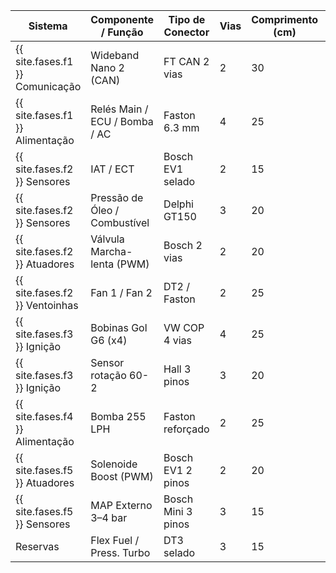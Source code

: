 | Sistema | Componente / Função | Tipo de Conector | Vias | Comprimento (cm) | Status | Localização | Observações |
|---------|---------------------|------------------|------|------------------|---------|--------------|--------------|
| {{ site.fases.f1 }} Comunicação | Wideband Nano 2 (CAN) | FT CAN 2 vias | 2 | 30 | Ativo | Painel interno | Comunicação CAN FT |
| {{ site.fases.f1 }} Alimentação | Relés Main / ECU / Bomba / AC | Faston 6.3 mm | 4 | 25 | Ativo | Caixa de relés cofre | Base para todas as fases |
| {{ site.fases.f2 }} Sensores | IAT / ECT | Bosch EV1 selado | 2 | 15 | Ativo | Coletor e cabeçote | Sensores NTC |
| {{ site.fases.f2 }} Sensores | Pressão de Óleo / Combustível | Delphi GT150 | 3 | 20 | Pré-fiação | Filtro e rail | Sensores 0–5 V |
| {{ site.fases.f2 }} Atuadores | Válvula Marcha-lenta (PWM) | Bosch 2 vias | 2 | 20 | Ativo | Próx. TBI | Idle-up A/C e DH |
| {{ site.fases.f2 }} Ventoinhas | Fan 1 / Fan 2 | DT2 / Faston | 2 | 25 | Ativo | Frente do radiador | Estágios 1 e 2 |
|{{ site.fases.f3 }} Ignição | Bobinas Gol G6 (x4) | VW COP 4 vias | 4 | 25 | Pré-fiação | Cabeçote AP | Remover distribuidor |
|{{ site.fases.f3 }} Ignição | Sensor rotação 60-2 | Hall 3 pinos | 3 | 20 | Ativo | Polia virabrequim | Sinal principal |
| {{ site.fases.f4 }} Alimentação | Bomba 255 LPH | Faston reforçado | 2 | 25 | Ativo | Próx. tanque | Circuito dedicado |
| {{ site.fases.f5 }} Atuadores | Solenoide Boost (PWM) | Bosch EV1 2 pinos | 2 | 20 | Pré-fiação | Firewall dir. | AUX5 PWM 20–30 Hz |
| {{ site.fases.f5 }} Sensores | MAP Externo 3–4 bar | Bosch Mini 3 pinos | 3 | 15 | Pré-fiação | Firewall | Ativar fase turbo |
| Reservas | Flex Fuel / Press. Turbo | DT3 selado | 3 | 15 | Reserva | Firewall / cofre | Opcional futuro |